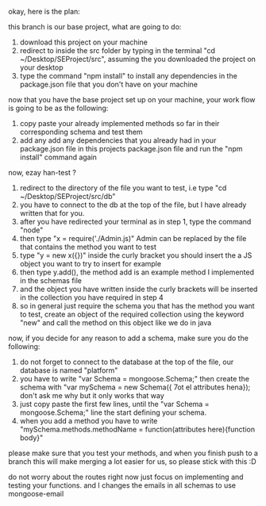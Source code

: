 okay, here is the plan:

this branch is our base project, what are going to do:
1) download this project on your machine
2) redirect to inside the src folder by typing in the terminal "cd ~/Desktop/SEProject/src", assuming the you downloaded the project on your desktop
3) type the command "npm install" to install any dependencies in the package.json file that you don't have on your machine

now that you have the base project set up on your machine, your work flow is going to be as the following:
1) copy paste your already implemented methods so far in their corresponding schema and test them
2) add any add any dependencies that you already had in your package.json file in this projects package.json file and run the "npm install" command again


now, ezay han-test ? 
1) redirect to the directory of the file you want to test, i.e type "cd ~/Desktop/SEProject/src/db"
2) you have to connect to the db at the top of the file, but I have already written that for you.
3) after you have redirected your terminal as in step 1, type the command "node"
4) then type "x = require('./Admin.js)" Admin can be replaced by the file that contains the method you want to test
5) type "y = new x({})" inside the curly bracket you should insert the a JS object you want to try to insert for example
6) then type y.add(), the method add is an example method I implemented in the schemas file
7) and the object you have written inside the curly brackets will be inserted in the collection you have required in step 4
8) so in general just require the schema you that has the method you want to test, create an object of the required collection using the keyword "new" and call the method on this object like we do in java

now, if you decide for any reason to add a schema, make sure you do the following:
1) do not forget to connect to the database at the top of the file, our database is named "platform"
2) you have to write "var Schema = mongoose.Schema;" then create the schema with "var mySchema = new Schema({ 7ot el attributes hena}); don't ask me why but it only works that way
3) just copy paste the first few lines, until the "var Schema = mongoose.Schema;" line the start defining your schema.
4) when you add a method you have to write "mySchema.methods.methodName = function(attributes here){function body}"

please make sure that you test your methods, and when you finish push to a branch
this will make merging a lot easier for us, so please stick with this :D

do not worry about the routes right now just focus on implementing and testing your functions.
and I changes the emails in all schemas to use mongoose-email
